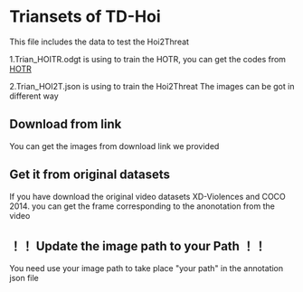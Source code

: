 # Triansets of TD-Hoi
This file includes the data to test the Hoi2Threat

1.Trian_HOITR.odgt is using to train the HOTR, you can get the codes from 
[HOTR](https://github.com/kakaobrain/hotr)

2.Trian_HOI2T.json is using to train the Hoi2Threat
The images can be got in different way
## Download from link
You can get the images from download link we provided
## Get it from original datasets
If you have download the original video datasets XD-Violences and COCO 2014.
you can get the frame corresponding to the anonotation from the video
## ！！ Update the image path to your Path ！！
You need use your image path to take place "your path" in the annotation json file
